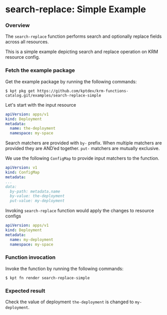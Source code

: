 # search-replace: Simple Example

### Overview

The `search-replace` function performs search and optionally replace fields
across all resources.

This is a simple example depicting search and replace operation on KRM resource config.

### Fetch the example package

Get the example package by running the following commands:

```shell
$ kpt pkg get https://github.com/kptdev/krm-functions-catalog.git/examples/search-replace-simple
```

Let's start with the input resource

```yaml
apiVersion: apps/v1
kind: Deployment
metadata:
  name: the-deployment
  namespace: my-space
```

Search matchers are provided with `by-` prefix. When multiple matchers are
provided they are AND’ed together. `put-` matchers are mutually exclusive.

We use the following `ConfigMap` to provide input matchers to the function.

```yaml
apiVersion: v1
kind: ConfigMap
metadata:
...
data:
  by-path: metadata.name
  by-value: the-deployment
  put-value: my-deployment
```

Invoking `search-replace` function would apply the changes to resource configs

```yaml
apiVersion: apps/v1
kind: Deployment
metadata:
  name: my-deployment
  namespace: my-space
```

### Function invocation

Invoke the function by running the following commands:

```shell
$ kpt fn render search-replace-simple
```

### Expected result

Check the value of deployment `the-deployment` is changed to `my-deployment`.
